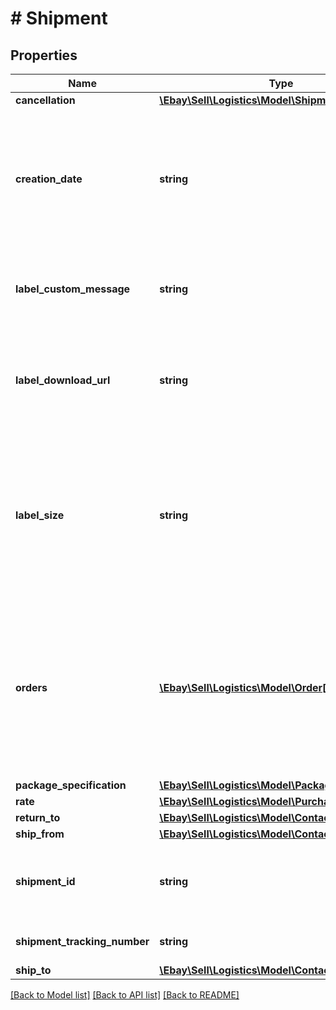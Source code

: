 # # Shipment

## Properties

Name | Type | Description | Notes
------------ | ------------- | ------------- | -------------
**cancellation** | [**\Ebay\Sell\Logistics\Model\ShipmentCancellation**](ShipmentCancellation.md) |  | [optional]
**creation_date** | **string** | The date and time the shipment was created, formatted as an ISO 8601 string, which is based on the 24-hour Coordinated Universal Time (UTC) clock. Format: [YYYY]-[MM]-[DD]T[HH]:[MM]:[SS].[SSS]Z Example: 2018-08-20T07:09:00.000Z | [optional]
**label_custom_message** | **string** | If supported by the selected shipping carrier, this field can contain optional seller text to be printed on the shipping label. | [optional]
**label_download_url** | **string** | The direct URL the seller can use to download an image of the shipping label. By default, the file format is PDF. See downloadLabelFile for requesting different response file formats. | [optional]
**label_size** | **string** | The seller&#39;s desired label size. The support for multi-sized labels is shipping-carrier specific and if the size requested in the creaateFromShippingQuote call matches a size the carrier supports, the value will be represented here in the shipment. Currently, the only valid value is: 4&amp;quot;x6&amp;quot; | [optional]
**orders** | [**\Ebay\Sell\Logistics\Model\Order[]**](Order.md) | This list value is optionally assigned by the seller. When present, each element in the returned list contains seller-assigned information about an order (such as an order number). Because a package can contain all or part of one or more orders, this field provides a way for sellers to identify the packages that contain specific orders. | [optional]
**package_specification** | [**\Ebay\Sell\Logistics\Model\PackageSpecification**](PackageSpecification.md) |  | [optional]
**rate** | [**\Ebay\Sell\Logistics\Model\PurchasedRate**](PurchasedRate.md) |  | [optional]
**return_to** | [**\Ebay\Sell\Logistics\Model\Contact**](Contact.md) |  | [optional]
**ship_from** | [**\Ebay\Sell\Logistics\Model\Contact**](Contact.md) |  | [optional]
**shipment_id** | **string** | The unique eBay-assigned ID for the shipment. The ID is generated when the shipment is created by a call to createFromShippingQuote. | [optional]
**shipment_tracking_number** | **string** | A unique carrier-assigned ID string that can be used to track the shipment. | [optional]
**ship_to** | [**\Ebay\Sell\Logistics\Model\Contact**](Contact.md) |  | [optional]

[[Back to Model list]](../../README.md#models) [[Back to API list]](../../README.md#endpoints) [[Back to README]](../../README.md)
